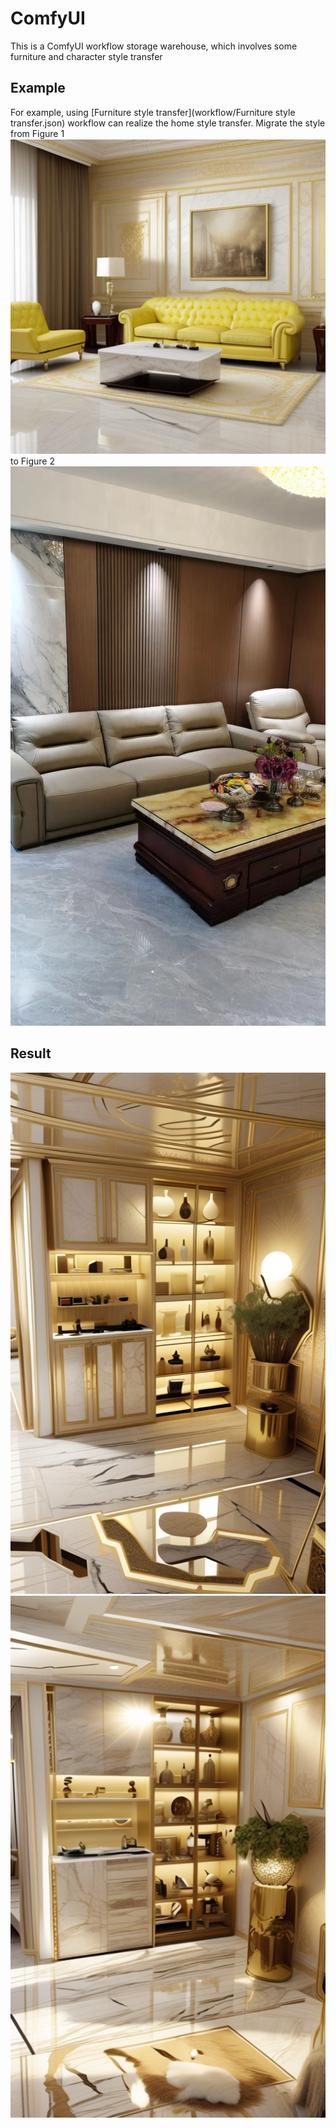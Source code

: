 # ComfyUI 
This is a ComfyUI workflow storage warehouse, which involves some furniture and character style transfer

## Example

For example, using [Furniture style transfer](workflow/Furniture style transfer.json) workflow can realize the home style transfer. 
Migrate the style from Figure 1![](images/图片3.png) 
to Figure 2![](images/01.jpg)
## Result
![](images/1.png)![](images/2.png)
